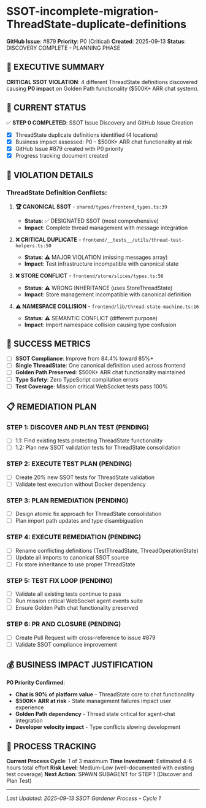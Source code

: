 # SSOT-incomplete-migration-ThreadState-duplicate-definitions

**GitHub Issue**: #879
**Priority**: P0 (Critical)
**Created**: 2025-09-13
**Status**: DISCOVERY COMPLETE - PLANNING PHASE

## 🚨 EXECUTIVE SUMMARY

**CRITICAL SSOT VIOLATION**: 4 different ThreadState definitions discovered causing **P0 impact** on Golden Path functionality ($500K+ ARR chat system).

## 📍 CURRENT STATUS

✅ **STEP 0 COMPLETED**: SSOT Issue Discovery and GitHub Issue Creation
- [x] ThreadState duplicate definitions identified (4 locations)
- [x] Business impact assessed: P0 - $500K+ ARR chat functionality at risk
- [x] GitHub Issue #879 created with P0 priority
- [x] Progress tracking document created

## 🎯 VIOLATION DETAILS

### ThreadState Definition Conflicts:

1. **🏆 CANONICAL SSOT** - `shared/types/frontend_types.ts:39`
   - **Status**: ✅ DESIGNATED SSOT (most comprehensive)
   - **Impact**: Complete thread management with message integration

2. **❌ CRITICAL DUPLICATE** - `frontend/__tests__/utils/thread-test-helpers.ts:50`
   - **Status**: ⚠️ MAJOR VIOLATION (missing messages array)
   - **Impact**: Test infrastructure incompatible with canonical state

3. **❌ STORE CONFLICT** - `frontend/store/slices/types.ts:56`
   - **Status**: ⚠️ WRONG INHERITANCE (uses StoreThreadState)
   - **Impact**: Store management incompatible with canonical definition

4. **⚠️ NAMESPACE COLLISION** - `frontend/lib/thread-state-machine.ts:16`
   - **Status**: ⚠️ SEMANTIC CONFLICT (different purpose)
   - **Impact**: Import namespace collision causing type confusion

## 🎯 SUCCESS METRICS

- [ ] **SSOT Compliance**: Improve from 84.4% toward 85%+
- [ ] **Single ThreadState**: One canonical definition used across frontend
- [ ] **Golden Path Preserved**: $500K+ ARR chat functionality maintained
- [ ] **Type Safety**: Zero TypeScript compilation errors
- [ ] **Test Coverage**: Mission critical WebSocket tests pass 100%

## 📋 REMEDIATION PLAN

### **STEP 1**: DISCOVER AND PLAN TEST (PENDING)
- [ ] 1.1: Find existing tests protecting ThreadState functionality
- [ ] 1.2: Plan new SSOT validation tests for ThreadState consolidation

### **STEP 2**: EXECUTE TEST PLAN (PENDING)
- [ ] Create 20% new SSOT tests for ThreadState validation
- [ ] Validate test execution without Docker dependency

### **STEP 3**: PLAN REMEDIATION (PENDING)
- [ ] Design atomic fix approach for ThreadState consolidation
- [ ] Plan import path updates and type disambiguation

### **STEP 4**: EXECUTE REMEDIATION (PENDING)
- [ ] Rename conflicting definitions (TestThreadState, ThreadOperationState)
- [ ] Update all imports to canonical SSOT source
- [ ] Fix store inheritance to use proper ThreadState

### **STEP 5**: TEST FIX LOOP (PENDING)
- [ ] Validate all existing tests continue to pass
- [ ] Run mission critical WebSocket agent events suite
- [ ] Ensure Golden Path chat functionality preserved

### **STEP 6**: PR AND CLOSURE (PENDING)
- [ ] Create Pull Request with cross-reference to issue #879
- [ ] Validate SSOT compliance improvement

## 💰 BUSINESS IMPACT JUSTIFICATION

**P0 Priority Confirmed**:
- **Chat is 90% of platform value** - ThreadState core to chat functionality
- **$500K+ ARR at risk** - State management failures impact user experience
- **Golden Path dependency** - Thread state critical for agent-chat integration
- **Developer velocity impact** - Type conflicts slowing development

## 🔄 PROCESS TRACKING

**Current Process Cycle**: 1 of 3 maximum
**Time Investment**: Estimated 4-6 hours total effort
**Risk Level**: Medium-Low (well-documented with existing test coverage)
**Next Action**: SPAWN SUBAGENT for STEP 1 (Discover and Plan Test)

---

*Last Updated: 2025-09-13*
*SSOT Gardener Process - Cycle 1*